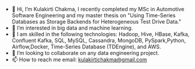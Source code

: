 - 👋 Hi, I’m Kulakirti Chakma, I recently completed my MSc in Automotive Software Engineering and my master thesis on "Using Time-Series Databases as Storage Backends for Heterogeneous Test Drive Data."
- 👀 I’m interested in big data and machine learning.
- 🌱 I am skilled in the following technologies: Hadoop, Hive, HBase, Kafka, Confluent Kafka, SQL, MySQL, Cassandra, MongoDB, PySpark,Python, Airflow,Docker, Time-Series Database (TDEngine), and AWS.
- 💞️ I’m looking to collaborate on any data engineering project.
- 📫 How to reach me email: kulakirtichakma@gmail.com

<!---
TUCchkul/TUCchkul is a ✨ special ✨ repository because its `README.md` (this file) appears on your GitHub profile.
You can click the Preview link to take a look at your changes.
--->
